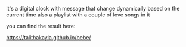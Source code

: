 it's a digital clock with message that change dynamically based on the current time also a playlist with a couple of love songs in it

you can find the result here:

https://talithakayla.github.io/bebe/


